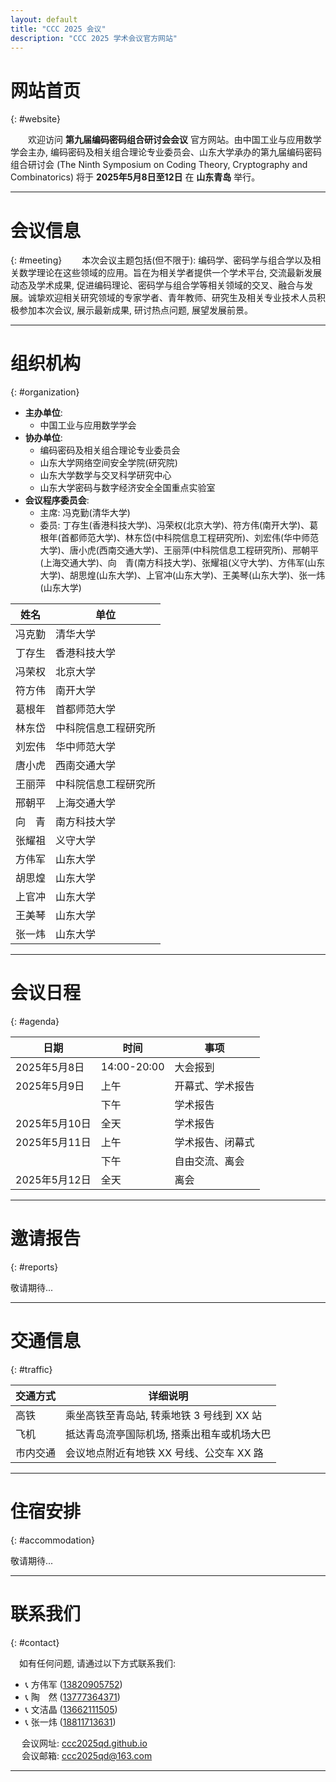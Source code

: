 ```yaml
---
layout: default
title: "CCC 2025 会议"
description: "CCC 2025 学术会议官方网站"
---
```


# 网站首页  
{: #website}

&emsp;&emsp;欢迎访问 **第九届编码密码组合研讨会会议** 官方网站。由中国工业与应用数学学会主办, 编码密码及相关组合理论专业委员会、山东大学承办的第九届编码密码组合研讨会 (The Ninth Symposium on Coding Theory, Cryptography and Combinatorics) 将于 **2025年5月8日至12日** 在 **山东青岛** 举行。

---

# 会议信息  
{: #meeting}
&emsp;&emsp;本次会议主题包括(但不限于): 编码学、密码学与组合学以及相关数学理论在这些领域的应用。旨在为相关学者提供一个学术平台, 交流最新发展动态及学术成果, 促进编码理论、密码学与组合学等相关领域的交叉、融合与发展。诚挚欢迎相关研究领域的专家学者、青年教师、研究生及相关专业技术人员积极参加本次会议, 展示最新成果, 研讨热点问题, 展望发展前景。

---

# 组织机构  
{: #organization}

- **主办单位**:
  - 中国工业与应用数学学会
- **协办单位**:
  - 编码密码及相关组合理论专业委员会
  - 山东大学网络空间安全学院(研究院)
  - 山东大学数学与交叉科学研究中心
  - 山东大学密码与数字经济安全全国重点实验室
- **会议程序委员会**:
  - 主席: 冯克勤(清华大学)
  - 委员: 丁存生(香港科技大学)、冯荣权(北京大学)、符方伟(南开大学)、葛根年(首都师范大学)、林东岱(中科院信息工程研究所)、刘宏伟(华中师范大学)、唐小虎(西南交通大学)、王丽萍(中科院信息工程研究所)、邢朝平(上海交通大学)、向&emsp;青(南方科技大学)、张耀祖(义守大学)、方伟军(山东大学)、胡思煌(山东大学)、上官冲(山东大学)、王美琴(山东大学)、张一炜(山东大学)

| 姓名     | 单位                          |
|----------|-------------------------------|
| 冯克勤   | 清华大学                  |
| 丁存生   | 香港科技大学                  |
| 冯荣权   | 北京大学                      |
| 符方伟   | 南开大学                      |
| 葛根年   | 首都师范大学                  |
| 林东岱   | 中科院信息工程研究所          |
| 刘宏伟   | 华中师范大学                  |
| 唐小虎   | 西南交通大学                  |
| 王丽萍   | 中科院信息工程研究所          |
| 邢朝平   | 上海交通大学                  |
| 向&emsp;青     | 南方科技大学                  |
| 张耀祖   | 义守大学                      |
| 方伟军   | 山东大学                      |
| 胡思煌   | 山东大学                      |
| 上官冲   | 山东大学                      |
| 王美琴   | 山东大学                      |
| 张一炜   | 山东大学                      |


---

# 会议日程  
{: #agenda}

| 日期         | 时间          | 事项           |
|--------------|---------------|----------------|
| 2025年5月8日 | 14:00-20:00   | 大会报到        |
| 2025年5月9日 | 上午          | 开幕式、学术报告 |
|              | 下午          | 学术报告        |
| 2025年5月10日| 全天          | 学术报告        |
| 2025年5月11日| 上午          | 学术报告、闭幕式 |
|              | 下午          | 自由交流、离会  |
| 2025年5月12日| 全天          | 离会            |



---

# 邀请报告  
{: #reports}

敬请期待...

---

# 交通信息  
{: #traffic}

| 交通方式    | 详细说明                             |
|-------------|--------------------------------------|
| 高铁        | 乘坐高铁至青岛站, 转乘地铁 3 号线到 XX 站 |
| 飞机        | 抵达青岛流亭国际机场, 搭乘出租车或机场大巴 |
| 市内交通    | 会议地点附近有地铁 XX 号线、公交车 XX 路   |

---

# 住宿安排  
{: #accommodation}

敬请期待...


---

# 联系我们  
{: #contact}

&emsp;如有任何问题, 请通过以下方式联系我们:

- 📞 方伟军 ([13820905752](tel:+8613820905752))
- 📞 陶&emsp;然 ([13777364371](tel:+8613777364371))
- 📞 文洁晶 ([13662111505](tel:+8613662111505))
- 📞 张一炜 ([18811713631](tel:+8618811713631))


&emsp; 会议网址: [ccc2025qd.github.io](https://ccc2025qd.github.io/)   
&emsp; 会议邮箱: [ccc2025qd@163.com](mailto:ccc2025qd@163.com)

---
